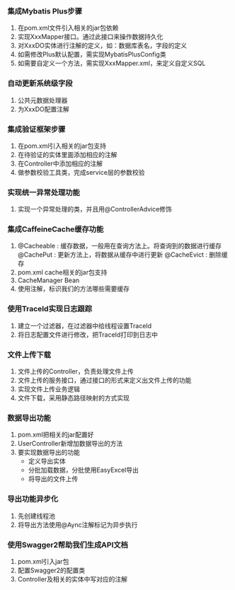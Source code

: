 ### 集成Mybatis Plus步骤
1. 在pom.xml文件引入相关的jar包依赖
2. 实现XxxMapper接口。通过此接口来操作数据持久化
3. 对XxxDO实体进行注解的定义，如：数据库表名，字段的定义
4. 如需修改Plus默认配置，需实现MybatisPlusConfig类
5. 如需要自定义一个方法，需实现XxxMapper.xml，来定义自定义SQL

### 自动更新系统级字段
1. 公共元数据处理器
2. 为XxxDO配置注解

### 集成验证框架步骤
1. 在pom.xml引入相关的jar包支持
2. 在待验证的实体里面添加相应的注解
3. 在Controller中添加相应的注解
4. 做参数校验工具类，完成service层的参数校验

### 实现统一异常处理功能
1. 实现一个异常处理的类，并且用@ControllerAdvice修饰

### 集成CaffeineCache缓存功能
1. 
    @Cacheable : 缓存数据，一般用在查询方法上。将查询到的数据进行缓存 
    @CachePut : 更新方法上，将数据从缓存中进行更新
    @CacheEvict : 删除缓存
2. pom.xml cache相关的jar包支持
3. CacheManager Bean
4. 使用注解，标识我们的方法哪些需要缓存

### 使用TraceId实现日志跟踪
1. 建立一个过滤器，在过滤器中给线程设置TraceId
2. 将日志配置文件进行修改，把TraceId打印到日志中

### 文件上传下载
1. 文件上传的Controller，负责处理文件上传
2. 文件上传的服务接口，通过接口的形式来定义出文件上传的功能
3. 实现文件上传业务逻辑
4. 文件下载，采用静态路径映射的方式实现

### 数据导出功能
1. pom.xml把相关的jar配置好
2. UserController新增加数据导出的方法
3. 要实现数据导出的功能
    * 定义导出实体
    * 分批加载数据，分批使用EasyExcel导出
    * 将导出的文件上传
    
### 导出功能异步化
1. 先创建线程池
2. 将导出方法使用@Aync注解标记为异步执行

### 使用Swagger2帮助我们生成API文档
1. pom.xml引入jar包
2. 配置Swagger2的配置类
3. Controller及相关的实体中写对应的注解